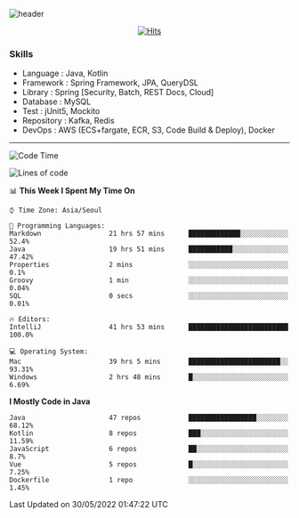 <!-- Github Profile Readme로 프로필 꾸미기 : https://zzsza.github.io/development/2020/07/10/make-github-profile-readme/ -->

<!-- github theme -->
  <!-- 
    ![header](https://capsule-render.vercel.app/api?type=slice&color=e0f0e3&height=150&section=header&text=beasy&fontSize=45)
  -->
  ![header](https://capsule-render.vercel.app/api?type=soft&color=e0f0e3&height=150&section=header&text=Choi-YongSeok&fontSize=55&animation=twinkling)


<!-- hits count : https://hits.seeyoufarm.com/ -->
<div align=center>
    
  [![Hits](https://hits.seeyoufarm.com/api/count/incr/badge.svg?url=https%3A%2F%2Fgithub.com%2Fchoi-ys&count_bg=%2379C83D&title_bg=%23555555&icon=&icon_color=%23E7E7E7&title=hits&edge_flat=false)](https://hits.seeyoufarm.com)

</div>


<!-- Committed Top Lang -->
<div align=center>
</div>


### Skills
 - Language : Java, Kotlin
 - Framework : Spring Framework, JPA, QueryDSL
 - Library : Spring [Security, Batch, REST Docs, Cloud]
 - Database : MySQL
 - Test : jUnit5, Mockito
 - Repository : Kafka, Redis
 - DevOps : AWS (ECS+fargate, ECR, S3, Code Build & Deploy), Docker

---

<!--START_SECTION:waka-->
![Code Time](http://img.shields.io/badge/Code%20Time-2%2C327%20hrs%2046%20mins-blue)

![Lines of code](https://img.shields.io/badge/From%20Hello%20World%20I%27ve%20Written-212%20Thousand%20lines%20of%20code-blue)

📊 **This Week I Spent My Time On** 

```text
⌚︎ Time Zone: Asia/Seoul

💬 Programming Languages: 
Markdown                 21 hrs 57 mins      █████████████░░░░░░░░░░░░   52.4% 
Java                     19 hrs 51 mins      ███████████░░░░░░░░░░░░░░   47.42% 
Properties               2 mins              ░░░░░░░░░░░░░░░░░░░░░░░░░   0.1% 
Groovy                   1 min               ░░░░░░░░░░░░░░░░░░░░░░░░░   0.04% 
SQL                      0 secs              ░░░░░░░░░░░░░░░░░░░░░░░░░   0.01%

🔥 Editors: 
IntelliJ                 41 hrs 53 mins      █████████████████████████   100.0%

💻 Operating System: 
Mac                      39 hrs 5 mins       ███████████████████████░░   93.31% 
Windows                  2 hrs 48 mins       █░░░░░░░░░░░░░░░░░░░░░░░░   6.69%

```

**I Mostly Code in Java** 

```text
Java                     47 repos            █████████████████░░░░░░░░   68.12% 
Kotlin                   8 repos             ███░░░░░░░░░░░░░░░░░░░░░░   11.59% 
JavaScript               6 repos             ██░░░░░░░░░░░░░░░░░░░░░░░   8.7% 
Vue                      5 repos             █░░░░░░░░░░░░░░░░░░░░░░░░   7.25% 
Dockerfile               1 repo              ░░░░░░░░░░░░░░░░░░░░░░░░░   1.45%

```



 Last Updated on 30/05/2022 01:47:22 UTC
<!--END_SECTION:waka-->

<!-- 
![footer](https://capsule-render.vercel.app/api?section=footer&type=slice&color=e0f0e3)
-->

